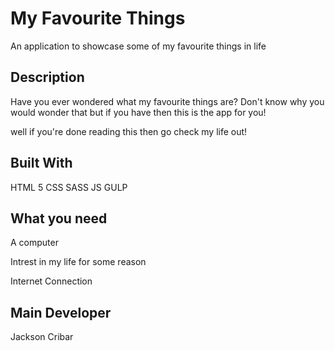 # My Favourite Things
An application to showcase some of my favourite things in life

## Description
Have you ever wondered what my favourite things are? Don't know why you would wonder that
but if you have then this is the app for you!

well if you're done reading this then go check my life out!

## Built With
HTML 5
CSS
SASS
JS
GULP

## What you need
A computer

Intrest in my life for some reason

Internet Connection

## Main Developer
Jackson Cribar



